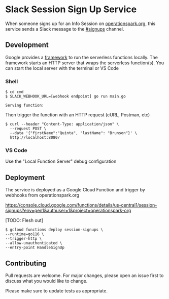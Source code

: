 # Slack Session Sign Up Service

When someone signs up for an Info Session on [operationspark.org](https://operationspark.org),
this service sends a Slack message to the [#signups](https://operationspark.slack.com/archives/G3F2KFGJH) channel.

## Development

Google provides a [framework](https://cloud.google.com/functions/docs/functions-framework) to run the serverless functions locally. The framework starts an HTTP server that wraps the serverless function(s). You can start the local server with the terminal or VS Code

### Shell

```shell
$ cd cmd
$ SLACK_WEBHOOK_URL=[webhook endpoint] go run main.go

Serving function:
```

Then trigger the function with an HTTP request (cURL, Postman, etc)

```shell
$ curl --header "Content-Type: application/json" \
  --request POST \
  --data '{"firstName":"Quinta", "lastName": "Brunson"}' \
  http://localhost:8080/
```

### VS Code

Use the "Local Function Server" debug configuration

## Deployment

The service is deployed as a Google Cloud Function and trigger by webhooks from operationspark.org

https://console.cloud.google.com/functions/details/us-central1/session-signups?env=gen1&authuser=1&project=operationspark-org

[TODO: Flesh out]

```shell
$ gcloud functions deploy session-signups \
--runtime=go116 \
--trigger-http \
--allow-unauthenticated \
--entry-point HandleSignUp
```

## Contributing

Pull requests are welcome. For major changes, please open an issue first to discuss what you would like to change.

Please make sure to update tests as appropriate.
